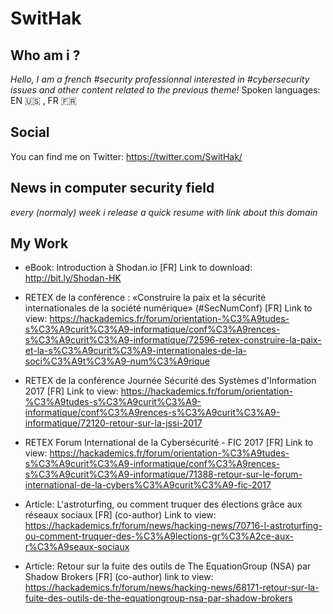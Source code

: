 # SwitHak 

## Who am i ?
*Hello, I am a french #security professionnal interested in #cybersecurity issues and other content related to the previous theme!*
Spoken languages: EN :us: , FR :fr:

## Social
You can find me on Twitter: https://twitter.com/SwitHak/

## News in computer security field
*every (normaly) week i release a quick resume with link about this domain*

## My Work
- eBook: Introduction à Shodan.io [FR]
Link to download: http://bit.ly/Shodan-HK

- RETEX de la conférence : «Construire la paix et la sécurité internationales de la société numérique» (#SecNumConf) [FR]
Link to view: https://hackademics.fr/forum/orientation-%C3%A9tudes-s%C3%A9curit%C3%A9-informatique/conf%C3%A9rences-s%C3%A9curit%C3%A9-informatique/72596-retex-construire-la-paix-et-la-s%C3%A9curit%C3%A9-internationales-de-la-soci%C3%A9t%C3%A9-num%C3%A9rique

- RETEX de la conférence Journée Sécurité des Systèmes d'Information 2017 [FR]
Link to view: https://hackademics.fr/forum/orientation-%C3%A9tudes-s%C3%A9curit%C3%A9-informatique/conf%C3%A9rences-s%C3%A9curit%C3%A9-informatique/72120-retour-sur-la-jssi-2017

- RETEX Forum International de la Cybersécurité - FIC 2017 [FR]
Link to view: https://hackademics.fr/forum/orientation-%C3%A9tudes-s%C3%A9curit%C3%A9-informatique/conf%C3%A9rences-s%C3%A9curit%C3%A9-informatique/71388-retour-sur-le-forum-international-de-la-cybers%C3%A9curit%C3%A9-fic-2017

- Article: L'astroturfing, ou comment truquer des élections grâce aux réseaux sociaux [FR] (co-author)
Link to view: https://hackademics.fr/forum/news/hacking-news/70716-l-astroturfing-ou-comment-truquer-des-%C3%A9lections-gr%C3%A2ce-aux-r%C3%A9seaux-sociaux

- Article: Retour sur la fuite des outils de The EquationGroup (NSA) par Shadow Brokers [FR] (co-author)
link to view: https://hackademics.fr/forum/news/hacking-news/68171-retour-sur-la-fuite-des-outils-de-the-equationgroup-nsa-par-shadow-brokers
